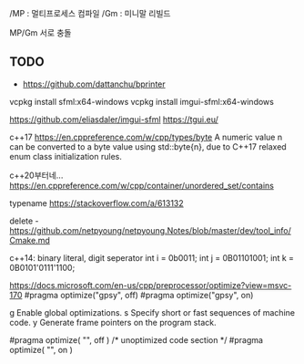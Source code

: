 /MP : 멀티프로세스 컴파일
/Gm : 미니말 리빌드

MP/Gm 서로 충돌
## TODO

- <https://github.com/dattanchu/bprinter>



vcpkg install sfml:x64-windows
vcpkg install imgui-sfml:x64-windows


https://github.com/eliasdaler/imgui-sfml
https://tgui.eu/


c++17
https://en.cppreference.com/w/cpp/types/byte
A numeric value n can be converted to a byte value using std::byte{n}, due to C++17 relaxed enum class initialization rules.



c++20부터네...
https://en.cppreference.com/w/cpp/container/unordered_set/contains


typename
https://stackoverflow.com/a/613132


delete - https://github.com/netpyoung/netpyoung.Notes/blob/master/dev/tool_info/Cmake.md


c++14: binary literal, digit seperator
int i = 0b0011;
int j = 0B01101001;
int k = 0B0101'0111'1100;


https://docs.microsoft.com/en-us/cpp/preprocessor/optimize?view=msvc-170
#pragma optimize("gpsy", off)
#pragma optimize("gpsy", on)

g Enable global optimizations.
s Specify short or fast sequences of machine code.
y Generate frame pointers on the program stack.

#pragma optimize( "", off )
/* unoptimized code section */
#pragma optimize( "", on )